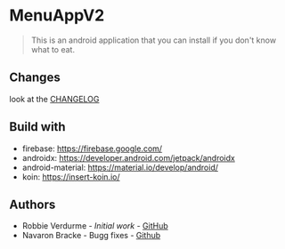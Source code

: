 # MenuAppV2
> This is an android application that you can install if you don't know what to eat.

## Changes
look at the [CHANGELOG](https://github.com/RobbieVerdurme/MenuAppV2/blob/develop/CHANGELOG.md)

## Build with
- firebase: https://firebase.google.com/
- androidx: https://developer.android.com/jetpack/androidx
- android-material: https://material.io/develop/android/
- koin: https://insert-koin.io/

## Authors
- Robbie Verdurme - *Initial work* - [GitHub](https://github.com/RobbieVerdurme)
- Navaron Bracke - Bugg fixes - [Github](https://github.com/BrackeNavaron)
